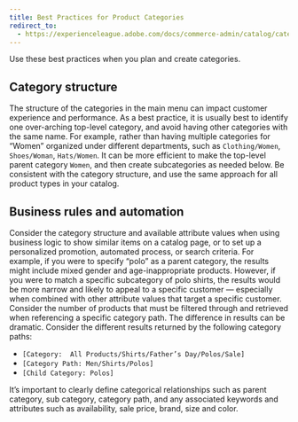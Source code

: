 ```yaml
---
title: Best Practices for Product Categories
redirect_to:
  - https://experienceleague.adobe.com/docs/commerce-admin/catalog/categories/create/category-create.html#best-practices
---
```


Use these best practices when you plan and create categories.

## Category structure

The structure of the categories in the main menu can impact customer experience and performance. As a best practice, it is usually best to identify one over-arching top-level category, and avoid having other categories with the same name. For example, rather than having multiple categories for “Women” organized under different departments, such as `Clothing/Women`, `Shoes/Woman`, `Hats/Women`. It can be more efficient to make the top-level parent category `Women`, and then create subcategories as needed below. Be consistent with the category structure, and use the same approach for all product types in your catalog.

## Business rules and automation

Consider the category structure and available attribute values when using business logic to show similar items on a catalog page, or to set up a personalized promotion, automated process,  or search criteria. For example, if you were to specify  “polo” as a parent category, the results might include  mixed gender and age-inappropriate products. However, if you were to match a specific subcategory of polo shirts, the results would be more narrow and likely to appeal to a specific customer — especially when combined with other attribute values that target a specific customer. Consider the number of products that must be filtered through and retrieved when referencing a specific category path. The difference in results can be dramatic. Consider the different results returned by the following category paths:

- `[Category:  All Products/Shirts/Father’s Day/Polos/Sale]`
- `[Category Path: Men/Shirts/Polos]`
- `[Child Category: Polos]`

It’s important to clearly define categorical relationships such as parent category, sub category, category path, and any associated keywords and attributes such as availability, sale price, brand, size and color.
